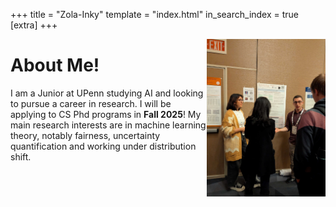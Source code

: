 +++
title = "Zola-Inky"
template = "index.html"
in_search_index = true
[extra]
+++

<img src="https://github.com/gambhirmp/personalsite/blob/master/content/1000035833.png?raw=true" alt="Headshot of me!" width="190" align="right" />

# About Me!

I am a Junior at UPenn studying AI and looking to pursue a career in research. I will be applying to CS Phd programs in **Fall 2025**! My main research interests are in machine learning theory, notably fairness, uncertainty quantification and working under distribution shift.


